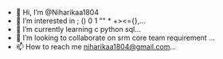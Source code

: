 - 👋 Hi, I’m @Niharikaa1804
- 👀 I’m interested in ; () 0 1 "" * +\><={},...
- 🌱 I’m currently learning c python sql...
- 💞️ I’m looking to collaborate on srm core team requirement ...
- 📫 How to reach me niharikaa1804@gmail.com...

<!---
Niharikaa1804/Niharikaa1804 is a ✨ special ✨ repository because its `README.md` (this file) appears on your GitHub profile.
You can click the Preview link to take a look at your changes.
--->
